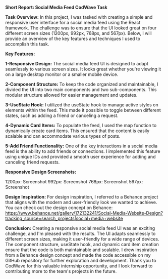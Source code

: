 **Short Report: Social Media Feed CodWave Task**

**Task Overview:**
In this project, I was tasked with creating a simple and responsive user interface for a social media feed using the React framework. The challenge was to ensure that the UI looked great on four different screen sizes (1200px, 992px, 768px, and 567px). Below, I will provide an overview of the key features and techniques I used to accomplish this task.

**Key Features:**

**1-Responsive Design:** The social media feed UI is designed to adapt seamlessly to various screen sizes. It looks great whether you're viewing it on a large desktop monitor or a smaller mobile device.

**2-Component Structure:** To keep the code organized and maintainable, I divided the UI into two main components and two sub-components. This modular structure allowed for easier management and updates.

**3-UseState Hook:** I utilized the useState hook to manage active styles on elements within the feed. This made it possible to toggle between different states, such as adding a friend or canceling a request.

**4-Dynamic Card Items:** To populate the feed, I used the map function to dynamically create card items. This ensured that the content is easily scalable and can accommodate various types of posts.

**5-Add Friend Functionality:** One of the key interactions in a social media feed is the ability to add friends or connections. I implemented this feature using unique IDs and provided a smooth user experience for adding and canceling friend requests.

**Responsive Design Screenshots:**

1200px: Screenshot
992px: Screenshot
768px: Screenshot
567px: Screenshot

**Design Inspiration:**
For design inspiration, I referred to a Behance project that aligns with the modern and user-friendly look we wanted to achieve. You can check out the design concept on Behance: https://www.behance.net/gallery/172132241/Social-Media-Website-Design?tracking_source=search_projects|social+media+website

**Conclusion:**
Creating a responsive social media feed UI was an exciting challenge, and I'm pleased with the results. The UI adapts seamlessly to different screen sizes, making it user-friendly for a wide range of devices. The component structure, useState hook, and dynamic card item creation ensure that the code is both maintainable and scalable. I drew inspiration from a Behance design concept and made the code accessible on my GitHub repository for further exploration and development. Thank you to CodWave for this valuable internship opportunity, and I look forward to contributing more to the team's projects in the future.
